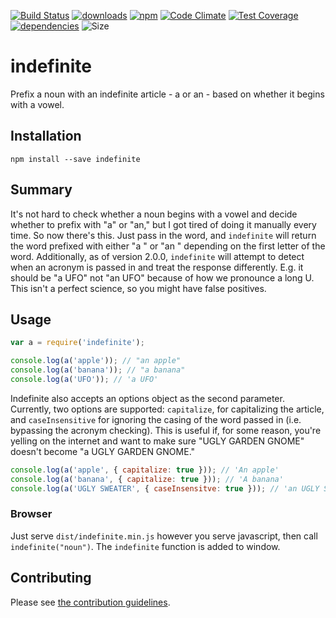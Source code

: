 [![Build Status](https://travis-ci.org/tandrewnichols/indefinite.png)](https://travis-ci.org/tandrewnichols/indefinite) [![downloads](http://img.shields.io/npm/dm/indefinite.svg)](https://npmjs.org/package/indefinite) [![npm](http://img.shields.io/npm/v/indefinite.svg)](https://npmjs.org/package/indefinite) [![Code Climate](https://codeclimate.com/github/tandrewnichols/indefinite/badges/gpa.svg)](https://codeclimate.com/github/tandrewnichols/indefinite) [![Test Coverage](https://codeclimate.com/github/tandrewnichols/indefinite/badges/coverage.svg)](https://codeclimate.com/github/tandrewnichols/indefinite) [![dependencies](https://david-dm.org/tandrewnichols/indefinite.png)](https://david-dm.org/tandrewnichols/indefinite) ![Size](https://img.shields.io/badge/size-2kb-brightgreen.svg)

# indefinite

Prefix a noun with an indefinite article - a or an - based on whether it begins with a vowel.

## Installation

`npm install --save indefinite`

## Summary

It's not hard to check whether a noun begins with a vowel and decide whether to prefix with "a" or "an," but I got tired of doing it manually every time. So now there's this. Just pass in the word, and `indefinite` will return the word prefixed with either "a " or "an " depending on the first letter of the word. Additionally, as of version 2.0.0, `indefinite` will attempt to detect when an acronym is passed in and treat the response differently. E.g. it should be "a UFO" not "an UFO" because of how we pronounce a long U. This isn't a perfect science, so you might have false positives.

## Usage

```js
var a = require('indefinite');

console.log(a('apple')); // "an apple"
console.log(a('banana')); // "a banana"
console.log(a('UFO')); // 'a UFO'
```

Indefinite also accepts an options object as the second parameter. Currently, two options are supported: `capitalize`, for capitalizing the article, and `caseInsensitive` for ignoring the casing of the word passed in (i.e. bypassing the acronym checking). This is useful if, for some reason, you're yelling on the internet and want to make sure "UGLY GARDEN GNOME" doesn't become "a UGLY GARDEN GNOME."

```js
console.log(a('apple', { capitalize: true })); // 'An apple'
console.log(a('banana', { capitalize: true })); // 'A banana'
console.log(a('UGLY SWEATER', { caseInsensitve: true })); // 'an UGLY SWEATER'
```

### Browser

Just serve `dist/indefinite.min.js` however you serve javascript, then call `indefinite("noun")`. The `indefinite` function is added to window.

## Contributing

Please see [the contribution guidelines](contributing.md).
